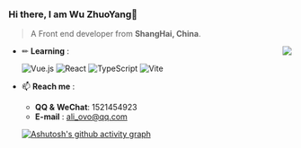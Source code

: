 ### Hi there, I am Wu ZhuoYang👋

> A Front end developer from **ShangHai, China**.

<a href="https://github.com/anuraghazra/github-readme-stats">
  <img align="right" src="https://github-readme-stats.vercel.app/api?username=Ali-Libra&show_icons=true&theme=graywhite" />
</a>

- ✏ **Learning** :  

  ![Vue.js](https://img.shields.io/badge/Vue3-%23007ACC.svg?style=for-the-badge&logo=Vue.js&logoColor=white&color=#5aab87)
  ![React](https://img.shields.io/badge/react-%2320232a.svg?style=for-the-badge&logo=react&logoColor=%2361DAFB)
  ![TypeScript](https://img.shields.io/badge/typescript-%23007ACC.svg?style=for-the-badge&logo=typescript&logoColor=white)
  ![Vite](https://img.shields.io/badge/vite-%23007ACC.svg?style=for-the-badge&logo=vite&logoColor=white&color=8976ff)

  

- 📫 **Reach me** :  

  - **QQ &** **WeChat**: 1521454923
  - **E-mail** : ali_ovo@qq.com

  [![Ashutosh's github activity graph](https://activity-graph.herokuapp.com/graph?username=Ali-Libra&theme=minimal)](https://github.com/ashutosh00710/github-readme-activity-graph)
